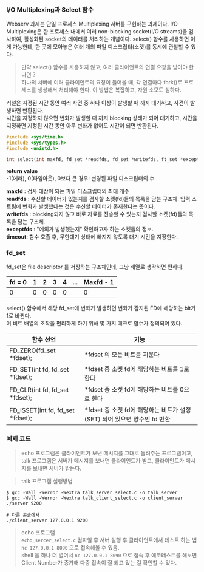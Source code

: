 ### I/O Multiplexing과 Select 함수
Webserv 과제는 단일 프로세스 Multiplexing 서버를 구현하는 과제이다. I/O Multiplexing은 한 프로세스 내에서 여러 non-blocking socket(I/O streams)을 검사하여, 활성화된 socket의 데이터를 처리하는 개념이다.
select() 함수를 사용하면 이게 가능한데, 한 곳에 모아놓은 여러 개의 파일 디스크립터(소켓)를 동시에 관찰할 수 있다.

> 만약 select() 함수를 사용하지 않고, 여러 클라이언트의 연결 요청을 받아야 한다면 ?  
> 하나의 서버에 여러 클라이언트의 요청이 들어올 때, 각 연결마다 fork()로 프로세스를 생성해서 처리해야 한다. 이 방법은 복잡하고, 자원 소모도 심하다.  

커널은 지정된 시간 동안 여러 사건 중 하나 이상이 발생할 때 까지 대기하고, 사건이 발생하면 반환된다.  
시간을 지정하지 않으면 변화가 발생할 때 까지 blocking 상태가 되어 대기하고, 시간을 지정하면 지정된 시간 동안 아무 변화가 없어도 시간이 되면 반환된다.

```c
#include <sys/time.h>
#include <sys/types.h>
#include <unistd.h>

int select(int maxfd, fd_set *readfds, fd_set *writefds, ft_set *exceptfds, struct timeval *timeout);
```
**return value**  
-1(에러), 0(타임아웃), 0보다 큰 경우: 변경된 파일 디스크립터의 수

**maxfd** : 검사 대상이 되는 파일 디스크립터의 최대 개수  
**readfds** : 수신할 데이터가 있는지를 검사할 소켓(fd)들의 목록을 담는 구조체. 입력 스트림에 변화가 발생했다는 것은 수신할 데이터가 존재한다는 뜻이다.  
**writefds** : blocking되지 않고 바로 자료를 전송할 수 있는지 검사할 소켓(fd)들의 목록을 담는 구조체.  
**exceptfds** : "예외가 발생했는지" 확인하고자 하는 소켓들의 정보.  
**timeout**: 함수 호출 후, 무한대기 상태에 빠지지 않도록 대기 시간을 지정한다.  

### fd_set
fd_set은 file descriptor 를 저장하는 구조체인데, 그냥 배열로 생각하면 편하다.

| fd = 0 | 1    | 2    | 3    | 4    | ...  | Maxfd - 1 |
| ------ | ---- | ---- | ---- | ---- | ---- | --------- |
| 0      | 0    | 0    | 0    | 0    |      | 0         |

select() 함수에서 해당 fd_set에 변화가 발생하면 변화가 감지된 FD에 해당하는 bit가 1로 바뀐다.  
이 비트 배열의 조작을 편리하게 하기 위해 몇 가지 매크로 함수가 정의되어 있다.

| 함수 선언                        | 기능                                                         |
| -------------------------------- | ------------------------------------------------------------ |
| FD_ZERO(fd_set *fdset);          | *fdset 의 모든 비트를 지운다                                 |
| FD_SET(int fd, fd_set *fdset);   | *fdset 중 소켓 fd에 해당하는 비트를 1로 한다                 |
| FD_CLR(int fd, fd_set *fdset);   | *fdset 중 소켓 fd에 해당하는 비트를 0으로 한다                 |
| FD_ISSET(int fd, fd_set *fdset); | *fdset 중 소켓 fd에 해당하는 비트가 설정(SET) 되어 있으면 양수인 fd 반환 |


### 예제 코드
> echo 프로그램은 클라이언트가 보낸 메시지를 그대로 돌려주는 프로그램이고,  
> talk 프로그램은 서버가 메시지를 보내면 클라이언트가 받고, 클라이언트가 메시지를 보내면 서버가 받는다.  

> talk 프로그램 실행방법
```shell
$ gcc -Wall -Werror -Wextra talk_server_select.c -o talk_server
$ gcc -Wall -Werror -Wextra talk_client_select.c -o client_server
./server 9200

```

```shell
# 다른 콘솔에서
./client_server 127.0.0.1 9200

```

> echo 프로그램  
`echo_sercer_select.c` 컴파일 후 서버 실행 후 클라이언트에서 테스트 하는 법  
`nc 127.0.0.1 8090` 으로 접속해볼 수 있음.   
shell 을 하나 더 열어서 `nc 127.0.0.1 8090` 으로 접속 후 에코테스트를 해보면 Client Number가 증가해 다중 접속이 잘 되고 있는 걸 확인할 수 있다.   
